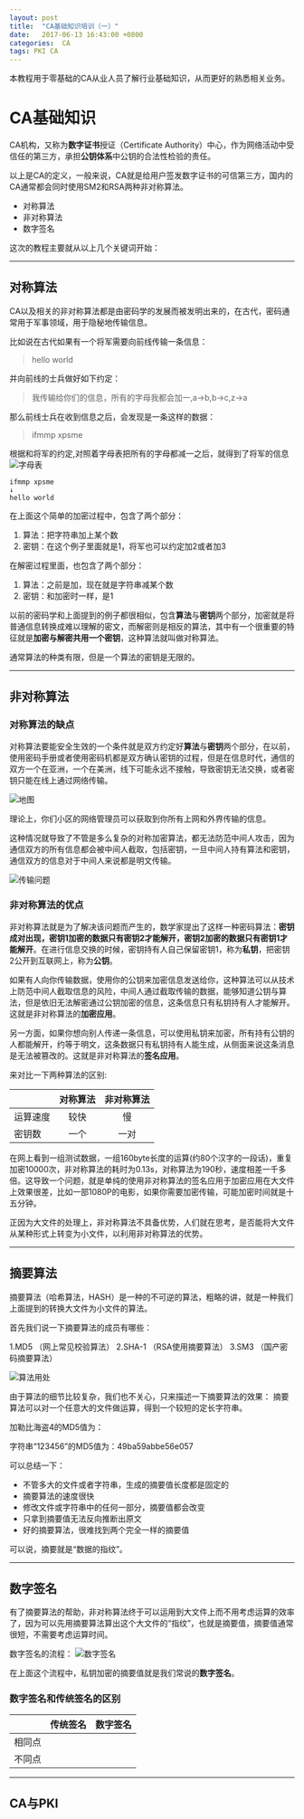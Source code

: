 ```yaml
---
layout: post
title:  "CA基础知识培训（一）"
date:   2017-06-13 16:43:00 +0800
categories:  CA
tags: PKI CA
---
```

本教程用于零基础的CA从业人员了解行业基础知识，从而更好的熟悉相关业务。

# CA基础知识
CA机构，又称为**数字证书**授证（Certificate Authority）中心，作为网络活动中受信任的第三方，承担**公钥体系**中公钥的合法性检验的责任。

以上是CA的定义，一般来说，CA就是给用户签发数字证书的可信第三方，国内的CA通常都会同时使用SM2和RSA两种非对称算法。

- 对称算法
- 非对称算法
- 数字签名

这次的教程主要就从以上几个关键词开始：

***
## 对称算法
CA以及相关的非对称算法都是由密码学的发展而被发明出来的，在古代，密码通常用于军事领域，用于隐秘地传输信息。

比如说在古代如果有一个将军需要向前线传输一条信息：
> hello world

并向前线的士兵做好如下约定：
> 我传输给你们的信息，所有的字母我都会加一,a->b,b->c,z->a

那么前线士兵在收到信息之后，会发现是一条这样的数据：
> ifmmp xpsme

根据和将军的约定,对照着字母表把所有的字母都减一之后，就得到了将军的信息
![字母表](/assets/pic/2017-06-13/abcd.png)

```
ifmmp xpsme
↓
hello world
```

在上面这个简单的加密过程中，包含了两个部分：
1. 算法：把字符串加上某个数
2. 密钥：在这个例子里面就是1，将军也可以约定加2或者加3

在解密过程里面，也包含了两个部分：
1. 算法：之前是加，现在就是字符串减某个数
2. 密钥：和加密时一样，是1

以前的密码学和上面提到的例子都很相似，包含**算法**与**密钥**两个部分，加密就是将普通信息转换成难以理解的密文，而解密则是相反的算法，其中有一个很重要的特征就是**加密与解密共用一个密钥**，这种算法就叫做对称算法。

通常算法的种类有限，但是一个算法的密钥是无限的。

***
## 非对称算法
### 对称算法的缺点
对称算法要能安全生效的一个条件就是双方约定好**算法**与**密钥**两个部分，在以前，使用密码手册或者使用密码机都是双方确认密钥的过程，但是在信息时代，通信的双方一个在亚洲，一个在美洲，线下可能永远不接触，导致密钥无法交换，或者密钥只能在线上通过网络传输。

![地图](/assets/pic/2017-06-13/world.png)

理论上，你们小区的网络管理员可以获取到你所有上网和外界传输的信息。

这种情况就导致了不管是多么复杂的对称加密算法，都无法防范中间人攻击，因为通信双方的所有信息都会被中间人截取，包括密钥，一旦中间人持有算法和密钥，通信双方的信息对于中间人来说都是明文传输。

![传输问题](/assets/pic/2017-06-13/transport.png)

### 非对称算法的优点
非对称算法就是为了解决该问题而产生的，数学家提出了这样一种密码算法：**密钥成对出现，密钥1加密的数据只有密钥2才能解开，密钥2加密的数据只有密钥1才能解开**。在进行信息交换的时候，密钥持有人自己保留密钥1，称为**私钥**，把密钥2公开到互联网上，称为**公钥**。

如果有人向你传输数据，使用你的公钥来加密信息发送给你，这种算法可以从技术上防范中间人截取信息的风险，中间人通过截取传输的数据，能够知道公钥与算法，但是依旧无法解密通过公钥加密的信息，这条信息只有私钥持有人才能解开。这就是非对称算法的**加密应用**。

另一方面，如果你想向别人传递一条信息，可以使用私钥来加密，所有持有公钥的人都能解开，约等于明文，这条数据只有私钥持有人能生成，从侧面来说这条消息是无法被篡改的。这就是非对称算法的**签名应用**。

来对比一下两种算法的区别:

|            |对称算法|非对称算法|
| -          | :----: | :----: |   
|运算速度    |较快   |慢    |
|密钥数      |一个   |一对  |

在网上看到一组测试数据，一组160byte长度的运算(约80个汉字的一段话)，重复加密10000次，非对称算法的耗时为0.13s，对称算法为190秒，速度相差一千多倍。这导致一个问题，就是单纯的使用非对称算法的签名应用于加密应用在大文件上效果很差，比如一部1080P的电影，如果你需要加密传输，可能加密时间就是十五分钟。

正因为大文件的处理上，非对称算法不具备优势，人们就在思考，是否能将大文件从某种形式上转变为小文件，以利用非对称算法的优势。

***
## 摘要算法
摘要算法（哈希算法，HASH）是一种的不可逆的算法，粗略的讲，就是一种我们上面提到的转换大文件为小文件的算法。

首先我们说一下摘要算法的成员有哪些：

1.MD5  （网上常见校验算法）
2.SHA-1  （RSA使用摘要算法）
3.SM3 （国产密码摘要算法）

![算法用处](/assets/pic/2017-06-13/transport.png)


由于算法的细节比较复杂，我们也不关心，只来描述一下摘要算法的效果：
摘要算法可以对一个任意大的文件做运算，得到一个较短的定长字符串。

加勒比海盗4的MD5值为：

字符串“123456”的MD5值为：49ba59abbe56e057

可以总结一下：
- 不管多大的文件或者字符串，生成的摘要值长度都是固定的
- 摘要算法的速度很快
- 修改文件或字符串中的任何一部分，摘要值都会改变
- 只拿到摘要值无法反向推断出原文
- 好的摘要算法，很难找到两个完全一样的摘要值

可以说，摘要就是“数据的指纹”。

***
## 数字签名
有了摘要算法的帮助，非对称算法终于可以运用到大文件上而不用考虑运算的效率了，因为可以先用摘要算法算出这个大文件的“指纹”，也就是摘要值，摘要值通常很短，不需要考虑运算时间。

数字签名的流程：
![数字签名](/assets/pic/2017-06-13/signature.png)

在上面这个流程中，私钥加密的摘要值就是我们常说的**数字签名**。

### 数字签名和传统签名的区别
||传统签名|数字签名|
| - | - | - |
|相同点|||
|不同点|||


***
## CA与PKI
